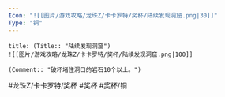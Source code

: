 ```yaml
---
Icon: "![[图片/游戏攻略/龙珠Z/卡卡罗特/奖杯/陆续发现洞窟.png|30]]"
Type: "铜"
---
```

```ad-common-bronze-trophy
title: (Title:: "陆续发现洞窟")
![[图片/游戏攻略/龙珠Z/卡卡罗特/奖杯/陆续发现洞窟.png|100]]

(Comment:: "破坏堵住洞口的岩石10个以上。")
```

#龙珠Z/卡卡罗特/奖杯 #奖杯 #奖杯/铜
